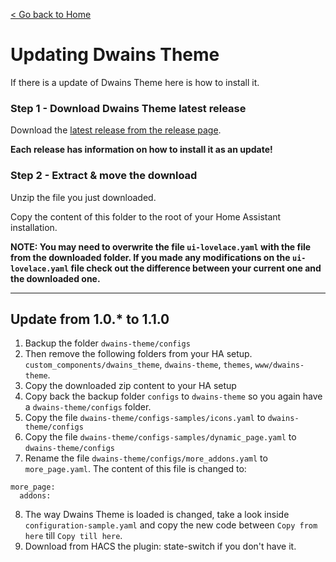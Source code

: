 [< Go back to Home](../index.md)

# Updating Dwains Theme 

If there is a update of Dwains Theme here is how to install it.

### Step 1 - Download Dwains Theme latest release
Download the [latest release from the release page](https://github.com/dwainscheeren/lovelace-dwains-theme/releases).

**Each release has information on how to install it as an update!**

### Step 2 - Extract & move the download
Unzip the file you just downloaded. 

Copy the content of this folder to the root of your Home Assistant installation.

**NOTE: You may need to overwrite the file `ui-lovelace.yaml` with the file from the downloaded folder. If you made any modifications on the `ui-lovelace.yaml` file check out the difference between your current one and the downloaded one.**

---

## Update from 1.0.* to 1.1.0

1. Backup the folder `dwains-theme/configs`
2. Then remove the following folders from your HA setup. `custom_components/dwains_theme`, `dwains-theme`, `themes`, `www/dwains-theme`.
3. Copy the downloaded zip content to your HA setup
4. Copy back the backup folder `configs` to `dwains-theme` so you again have a `dwains-theme/configs` folder.
5. Copy the file `dwains-theme/configs-samples/icons.yaml` to `dwains-theme/configs`
6. Copy the file `dwains-theme/configs-samples/dynamic_page.yaml` to `dwains-theme/configs`
7. Rename the file `dwains-theme/configs/more_addons.yaml` to `more_page.yaml`. The content of this file is changed to:
```
more_page:
  addons:
```
8. The way Dwains Theme is loaded is changed, take a look inside `configuration-sample.yaml` and copy the new code between `Copy from here` till `Copy till here`.
9. Download from HACS the plugin: state-switch if you don't have it.